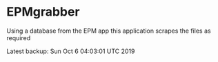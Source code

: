 # EPMgrabber
Using a database from the EPM app this application scrapes the files as required


Latest backup: Sun Oct 6 04:03:01 UTC 2019
